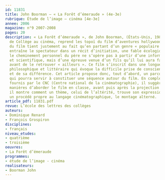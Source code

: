 ```yaml
---
id: 11831
title: John Boorman – « La Forêt d’émeraude » (4e-3e)
rubrique: Étude de l’image – cinéma [4e-3e]
annee: 2006
magazine: n°9 2007-2008
pages: 20
description: « La Forêt d’émeraude », de John Boorman, (États-Unis, 1985), au programme
  de Collège au cinéma, reprend les topoï du film d’aventures hollywoodien. Mais l’intérêt
  du film tient justement au fait qu’en partant d’un genre « populaire », John Boorman
  entraîne le spectateur dans un récit d’initiation, une fable écologique et humaniste – 
  le cheminement personnel du père ne s’opère pas à partir d’une information argumentée
  et scientifique, mais d’une épreuve venue d’un fils qu’il lui aura fallu perdre
  avant de le retrouver « ailleurs ». Ce film s’inscrit dans une longue tradition
  philosophique et littéraire qui évoque la difficile prise de conscience de l’autre
  et de sa différence. Cet article propose donc, tout d’abord, un parcours de lectures
  qui pourra servir à constituer une séquence autour du film. En complément des documents
  fournis par le CNC (Centre national de la cinématographie), il suggère ensuite diverses
  manières d’aborder le film en classe, avant puis après la projection en salle. Enfin,
  il montre comment un thème, celui de l’altérité, trouve son expression juste dans
  un procédé propre au langage cinématographique, le montage alterné.
article_pdf: 11831.pdf
revue: L’école des lettres des collèges
auteurs:
- Dominique Renard
- François Grospiron
disciplines:
- français
niveau_etudes:
- quatrième
- troisième
oeuvres:
- La Forêt d’émeraude
programmes:
- étude de l’image - cinéma
realisateurs:
- Boorman John
---
```

